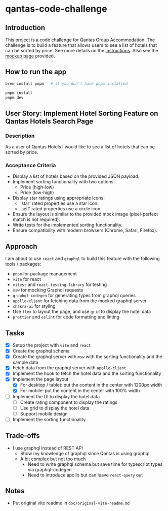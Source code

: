 # qantas-code-challenge

## Introduction

This project is a code challenge for Qantas Group Accommodation. The challenge is to build a feature that allows users to see a list of hotels that can be sorted by price. See more details on the [instructions](doc/instructions.md). Also see the [mockup page](doc/mockup.png) provided.

## How to run the app

```bash
brew install pnpm   # if you don't have pnpm installed
```

```bash
pnpm install
pnpm dev
```

## User Story: Implement Hotel Sorting Feature on Qantas Hotels Search Page

### Description

As a user of Qantas Hotels I would like to see a list of hotels that can be sorted by price.

### Acceptance Criteria

- Display a list of hotels based on the provided JSON payload.
- Implement sorting functionality with two options:
  - Price (high-low)
  - Price (low-high)
- Display star ratings using appropriate icons:
  - ‘star’ rated properties use a star icon.
  - ‘self’ rated properties use a circle icon.
- Ensure the layout is similar to the provided mock image (pixel-perfect match is not required).
- Write tests for the implemented sorting functionality.
- Ensure compatibility with modern browsers (Chrome, Safari, Firefox).

## Approach

I am about to use `react` and `graphql` to build this feature with the following tools / packages:

- `pnpm` for package management
- `vite` for react
- `vitest` and `react-testing-library` for testing
- `msw` for mocking Graphql requests
- `graphql-codegen` for generating types from graphql queries
- `apollo-client` for fetching data from the mocked graphql server
- `chakra-ui` for styling
- Use `flex` to layout the page, and use `grid` to display the hotel data
- `prettier` and `eslint` for code formatting and linting

## Tasks

- [x] Setup the project with `vite` and `react`
- [x] Create the graphql schema
- [x] Create the graphql server with `msw` with the sorting functionality and the sample data
- [x] Fetch data from the graphql server with `apollo-client`
- [x] Implement the hook to fetch the hotel data and the sorting functionality
- [x] Implement the page layout
  - [x] For desktop / tablet: put the content in the center with 1200px width
  - [x] For mobile: put the content in the center with 100% width
- [ ] Implement the UI to display the hotel data
  - [ ] Create rating component to display the ratings
  - [ ] Use grid to display the hotel data
  - [ ] Support mobile design
- [ ] Implement the sorting functionality

## Trade-offs

- I use graphql instead of REST API
  - Show my knowledge of graphql since Qantas is using graphql
  - A bit complex but not too much
    - Need to write graphql schema but save time for typescript types via graphql-codegen
    - Need to introduce apollo but can leave `react-query` out

## Notes

- Put original vite readme in `doc/original-vite-readme.md`
